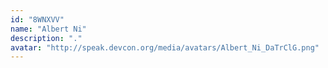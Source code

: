 ```yaml
---
id: "8WNXVV"
name: "Albert Ni"
description: "."
avatar: "http://speak.devcon.org/media/avatars/Albert_Ni_DaTrClG.png"
---
```

